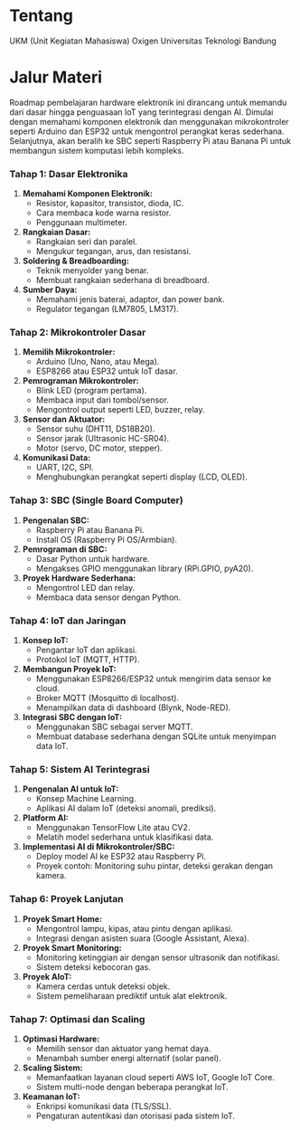 # Tentang

UKM (Unit Kegiatan Mahasiswa) Oxigen Universitas Teknologi Bandung

# Jalur Materi

Roadmap pembelajaran hardware elektronik ini dirancang untuk memandu dari dasar hingga penguasaan IoT yang terintegrasi dengan AI. Dimulai dengan memahami komponen elektronik dan menggunakan mikrokontroler seperti Arduino dan ESP32 untuk mengontrol perangkat keras sederhana. Selanjutnya, akan beralih ke SBC seperti Raspberry Pi atau Banana Pi untuk membangun sistem komputasi lebih kompleks.

### **Tahap 1: Dasar Elektronika**

1. **Memahami Komponen Elektronik:**
   * Resistor, kapasitor, transistor, dioda, IC.
   * Cara membaca kode warna resistor.
   * Penggunaan multimeter.
2. **Rangkaian Dasar:**
   * Rangkaian seri dan paralel.
   * Mengukur tegangan, arus, dan resistansi.
3. **Soldering & Breadboarding:**
   * Teknik menyolder yang benar.
   * Membuat rangkaian sederhana di breadboard.
4. **Sumber Daya:**
   * Memahami jenis baterai, adaptor, dan power bank.
   * Regulator tegangan (LM7805, LM317).

### **Tahap 2: Mikrokontroler Dasar**

1. **Memilih Mikrokontroler:**
   * Arduino (Uno, Nano, atau Mega).
   * ESP8266 atau ESP32 untuk IoT dasar.
2. **Pemrograman Mikrokontroler:**
   * Blink LED (program pertama).
   * Membaca input dari tombol/sensor.
   * Mengontrol output seperti LED, buzzer, relay.
3. **Sensor dan Aktuator:**
   * Sensor suhu (DHT11, DS18B20).
   * Sensor jarak (Ultrasonic HC-SR04).
   * Motor (servo, DC motor, stepper).
4. **Komunikasi Data:**
   * UART, I2C, SPI.
   * Menghubungkan perangkat seperti display (LCD, OLED).

### **Tahap 3: SBC (Single Board Computer)**

1. **Pengenalan SBC:**
   * Raspberry Pi atau Banana Pi.
   * Install OS (Raspberry Pi OS/Armbian).
2. **Pemrograman di SBC:**
   * Dasar Python untuk hardware.
   * Mengakses GPIO menggunakan library (RPi.GPIO, pyA20).
3. **Proyek Hardware Sederhana:**
   * Mengontrol LED dan relay.
   * Membaca data sensor dengan Python.

### **Tahap 4: IoT dan Jaringan**

1. **Konsep IoT:**
   * Pengantar IoT dan aplikasi.
   * Protokol IoT (MQTT, HTTP).
2. **Membangun Proyek IoT:**
   * Menggunakan ESP8266/ESP32 untuk mengirim data sensor ke cloud.
   * Broker MQTT (Mosquitto di localhost).
   * Menampilkan data di dashboard (Blynk, Node-RED).
3. **Integrasi SBC dengan IoT:**
   * Menggunakan SBC sebagai server MQTT.
   * Membuat database sederhana dengan SQLite untuk menyimpan data IoT.

### **Tahap 5: Sistem AI Terintegrasi**

1. **Pengenalan AI untuk IoT:**
   * Konsep Machine Learning.
   * Aplikasi AI dalam IoT (deteksi anomali, prediksi).
2. **Platform AI:**
   * Menggunakan TensorFlow Lite atau CV2.
   * Melatih model sederhana untuk klasifikasi data.
3. **Implementasi AI di Mikrokontroler/SBC:**
   * Deploy model AI ke ESP32 atau Raspberry Pi.
   * Proyek contoh: Monitoring suhu pintar, deteksi gerakan dengan kamera.

### **Tahap 6: Proyek Lanjutan**

1. **Proyek Smart Home:**
   * Mengontrol lampu, kipas, atau pintu dengan aplikasi.
   * Integrasi dengan asisten suara (Google Assistant, Alexa).
2. **Proyek Smart Monitoring:**
   * Monitoring ketinggian air dengan sensor ultrasonik dan notifikasi.
   * Sistem deteksi kebocoran gas.
3. **Proyek AIoT:**
   * Kamera cerdas untuk deteksi objek.
   * Sistem pemeliharaan prediktif untuk alat elektronik.

### **Tahap 7: Optimasi dan Scaling**

1. **Optimasi Hardware:**
   * Memilih sensor dan aktuator yang hemat daya.
   * Menambah sumber energi alternatif (solar panel).
2. **Scaling Sistem:**
   * Memanfaatkan layanan cloud seperti AWS IoT, Google IoT Core.
   * Sistem multi-node dengan beberapa perangkat IoT.
3. **Keamanan IoT:**
   * Enkripsi komunikasi data (TLS/SSL).
   * Pengaturan autentikasi dan otorisasi pada sistem IoT.
